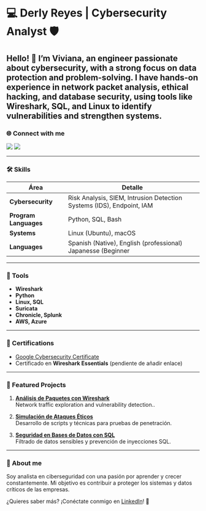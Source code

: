 # 💻 Derly Reyes | Cybersecurity Analyst 🛡️

Hello! 👋 I’m Viviana, an engineer passionate about cybersecurity, with a strong focus on data protection and problem-solving. I have hands-on experience in network packet analysis, ethical hacking, and database security, using tools like Wireshark, SQL, and Linux to identify vulnerabilities and strengthen systems.
---

### 🌐 Connect with me 
<a href="https://linkedin.com](https://www.linkedin.com/public-profile/settings?lipi=urn%3Ali%3Apage%3Ad_flagship3_profile_self_edit_contact-info%3BxZdIgItXTz6V5lIwm8%2B9eQ%3D%3D"><img src="https://img.shields.io/badge/-LinkedIn-0072b1?&style=for-the-badge&logo=linkedin&logoColor=white" /></a>
<a href="mailto:vivianareyescasttle@gmail.com">
  <img src="https://img.shields.io/badge/-Gmail-D14836?style=for-the-badge&logo=gmail&logoColor=white" />
</a>

---

### 🛠️ Skills
| Área               | Detalle                                  |
|--------------------|------------------------------------------|
| **Cybersecurity** | Risk Analysis, SIEM, Intrusion Detection Systems (IDS), Endpoint, IAM |
| **Program Languages**      | Python, SQL, Bash                       |
| **Systems**       | Linux (Ubuntu), macOS                  |
| **Languages**        | Spanish (Native), English (professional) Japanesse (Beginner |

---

### 🔧 Tools
- **Wireshark**  
- **Python**  
- **Linux, SQL**  
- **Suricata**  
- **Chronicle, Splunk**
- **AWS, Azure**  

---

### 📜 Certifications
- [Google Cybersecurity Certificate](https://www.coursera.org/account/accomplishments/tu-certificado)  
- Certificado en **Wireshark Essentials** (pendiente de añadir enlace)  

---

### 📂 Featured Projects
1. **[Análisis de Paquetes con Wireshark](https://github.com/tu-usuario/wireshark-analysis)**  
   Network traffic exploration and vulnerability detection..  
   
2. **[Simulación de Ataques Éticos](https://github.com/tu-usuario/ethical-hacking-simulations)**  
   Desarrollo de scripts y técnicas para pruebas de penetración.  
   
3. **[Seguridad en Bases de Datos con SQL](https://github.com/tu-usuario/sql-security)**  
   Filtrado de datos sensibles y prevención de inyecciones SQL.  

---

### 🌟 About me
Soy analista en ciberseguridad con una pasión por aprender y crecer constantemente. Mi objetivo es contribuir a proteger los sistemas y datos críticos de las empresas.

¿Quieres saber más? ¡Conéctate conmigo en [LinkedIn](https://www.linkedin.com/in/tu-usuario/)! 🚀
